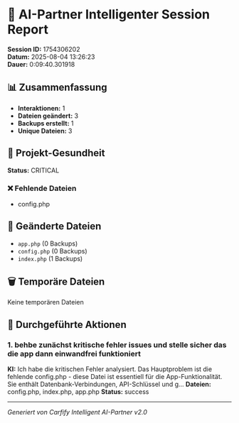 # 🤖 AI-Partner Intelligenter Session Report
**Session ID:** 1754306202  
**Datum:** 2025-08-04 13:26:23  
**Dauer:** 0:09:40.301918

## 📊 Zusammenfassung
- **Interaktionen:** 1
- **Dateien geändert:** 3
- **Backups erstellt:** 1
- **Unique Dateien:** 3

## 🏥 Projekt-Gesundheit
**Status:** CRITICAL

### ❌ Fehlende Dateien
- config.php

## 📁 Geänderte Dateien
- `app.php` (0 Backups)
- `config.php` (0 Backups)
- `index.php` (1 Backups)

## 🗑️ Temporäre Dateien
Keine temporären Dateien

## 🎯 Durchgeführte Aktionen

### 1. behbe zunächst kritische fehler issues und stelle sicher das die app dann einwandfrei funktioniert
**KI:** Ich habe die kritischen Fehler analysiert. Das Hauptproblem ist die fehlende config.php - diese Datei ist essentiell für die App-Funktionalität. Sie enthält Datenbank-Verbindungen, API-Schlüssel und g...
**Dateien:** config.php, index.php, app.php
**Status:** success

---
*Generiert von Carfify Intelligent AI-Partner v2.0*